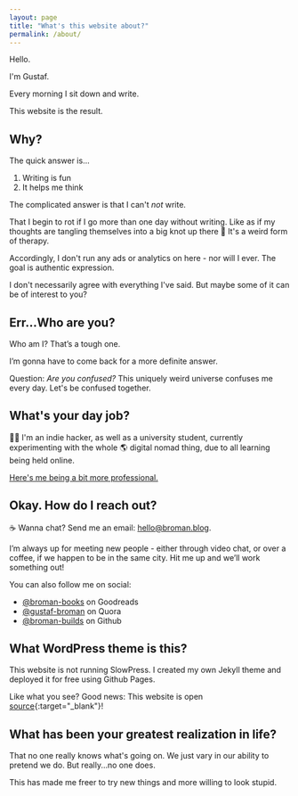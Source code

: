 ```yaml
---
layout: page
title: "What's this website about?"
permalink: /about/
---
```


Hello.

I'm Gustaf.

Every morning I sit down and write.

This website is the result.

## Why?

The quick answer is...

1. Writing is fun
2. It helps me think

The complicated answer is that I can't _not_ write.

That I begin to rot if I go more than one day without writing. Like as if my thoughts are tangling themselves into a big knot up there 🧠 It's a weird form of therapy.

Accordingly, I don't run any ads or analytics on here - nor will I ever. The goal is authentic expression.

I don't necessarily agree with everything I've said. But maybe some of it can be of interest to you?

## Err...Who are you?

Who am I? That’s a tough one.

I’m gonna have to come back for a more definite answer.

Question: *Are you confused?* This uniquely weird universe confuses me every day. Let's be confused together.

## What's your day job?

👨‍💻 I'm an indie hacker, as well as a university student, currently experimenting with the whole 🌎 digital nomad thing, due to all learning being held online.

<a href="https://broman-builds.github.io/" target="_blank" class="post-link">Here's me being a bit more professional.</a>

## Okay. How do I reach out?

☕️ Wanna chat? Send me an email: hello@broman.blog.

I’m always up for meeting new people - either through video chat, or over a coffee, if we happen to be in the same city. Hit me up and we’ll work something out!

You can also follow me on social:
* <a href="https://www.goodreads.com/broman-books" target="_blank" class="post-link inline">@broman-books</a> on Goodreads
* <a href="https://www.quora.com/profile/Gustaf-Broman" target="_blank" class="post-link inline">@gustaf-broman</a> on Quora
* <a href="https://github.com/broman-builds" target="_blank" class="post-link inline">@broman-builds</a> on Github

## What WordPress theme is this?

This website is not running SlowPress. I created my own Jekyll theme and deployed it for free using Github Pages.

Like what you see? Good news: This website is open [source](https://github.com/broman-builds/broman.blog){:target="_blank"}!

## What has been your greatest realization in life?

That no one really knows what's going on. We just vary in our ability to pretend we do. But really...no one does.

This has made me freer to try new things and more willing to look stupid.
